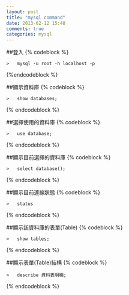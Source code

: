 ```yaml
---
layout: post
title: "mysql command"
date: 2013-02-12 15:48
comments: true
categories: mysql
---
```


##登入
{% codeblock %}

    >	mysql -u root -h localhost -p

{%endcodeblock %}

##顯示資料庫
{% codeblock %}

    >	show databases;

{% endcodeblock %}


##選擇使用的資料庫
{% codeblock %}

    >	use database;

{% endcodeblock %}

##顯示目前選擇的資料庫
{% codeblock %}

    >	select database();
    
{% endcodeblock %}

##顯示目前連線狀態
{% codeblock %}

    >	status

{% endcodeblock %}

##顯示該資料庫的表單(Table)
{% codeblock %}

    >	show tables;

{% endcodeblock %}

##顯示表單(Table)結構
{% codeblock %}

	>	describe 資料表明稱;
	
{% endcodeblock %}
